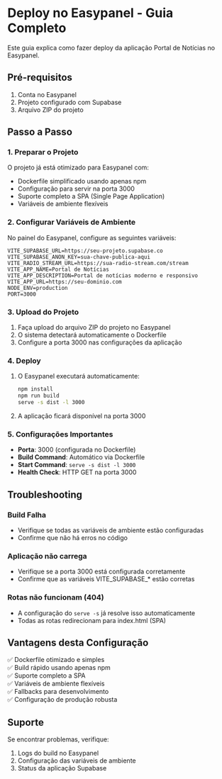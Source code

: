 # Deploy no Easypanel - Guia Completo

Este guia explica como fazer deploy da aplicação Portal de Notícias no Easypanel.

## Pré-requisitos

1. Conta no Easypanel
2. Projeto configurado com Supabase
3. Arquivo ZIP do projeto

## Passo a Passo

### 1. Preparar o Projeto

O projeto já está otimizado para Easypanel com:
- Dockerfile simplificado usando apenas npm
- Configuração para servir na porta 3000
- Suporte completo a SPA (Single Page Application)
- Variáveis de ambiente flexíveis

### 2. Configurar Variáveis de Ambiente

No painel do Easypanel, configure as seguintes variáveis:

```env
VITE_SUPABASE_URL=https://seu-projeto.supabase.co
VITE_SUPABASE_ANON_KEY=sua-chave-publica-aqui
VITE_RADIO_STREAM_URL=https://sua-radio-stream.com/stream
VITE_APP_NAME=Portal de Notícias
VITE_APP_DESCRIPTION=Portal de notícias moderno e responsivo
VITE_APP_URL=https://seu-dominio.com
NODE_ENV=production
PORT=3000
```

### 3. Upload do Projeto

1. Faça upload do arquivo ZIP do projeto no Easypanel
2. O sistema detectará automaticamente o Dockerfile
3. Configure a porta 3000 nas configurações da aplicação

### 4. Deploy

1. O Easypanel executará automaticamente:
   ```bash
   npm install
   npm run build
   serve -s dist -l 3000
   ```

2. A aplicação ficará disponível na porta 3000

### 5. Configurações Importantes

- **Porta**: 3000 (configurada no Dockerfile)
- **Build Command**: Automático via Dockerfile
- **Start Command**: `serve -s dist -l 3000`
- **Health Check**: HTTP GET na porta 3000

## Troubleshooting

### Build Falha
- Verifique se todas as variáveis de ambiente estão configuradas
- Confirme que não há erros no código

### Aplicação não carrega
- Verifique se a porta 3000 está configurada corretamente
- Confirme que as variáveis VITE_SUPABASE_* estão corretas

### Rotas não funcionam (404)
- A configuração do `serve -s` já resolve isso automaticamente
- Todas as rotas redirecionam para index.html (SPA)

## Vantagens desta Configuração

✅ Dockerfile otimizado e simples  
✅ Build rápido usando apenas npm  
✅ Suporte completo a SPA  
✅ Variáveis de ambiente flexíveis  
✅ Fallbacks para desenvolvimento  
✅ Configuração de produção robusta  

## Suporte

Se encontrar problemas, verifique:
1. Logs do build no Easypanel
2. Configuração das variáveis de ambiente
3. Status da aplicação Supabase